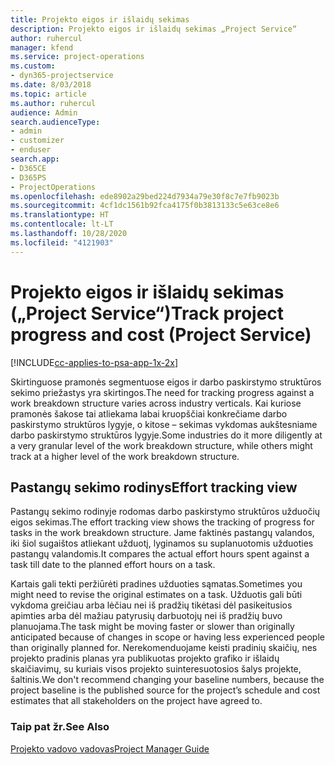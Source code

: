 ```yaml
---
title: Projekto eigos ir išlaidų sekimas
description: Projekto eigos ir išlaidų sekimas „Project Service“
author: ruhercul
manager: kfend
ms.service: project-operations
ms.custom:
- dyn365-projectservice
ms.date: 8/03/2018
ms.topic: article
ms.author: ruhercul
audience: Admin
search.audienceType:
- admin
- customizer
- enduser
search.app:
- D365CE
- D365PS
- ProjectOperations
ms.openlocfilehash: ede8902a29bed224d7934a79e30f8c7e7fb9023b
ms.sourcegitcommit: 4cf1dc1561b92fca4175f0b3813133c5e63ce8e6
ms.translationtype: HT
ms.contentlocale: lt-LT
ms.lasthandoff: 10/28/2020
ms.locfileid: "4121903"
---
```

# <a name="track-project-progress-and-cost-project-service"></a><span data-ttu-id="a2716-103">Projekto eigos ir išlaidų sekimas („Project Service“)</span><span class="sxs-lookup"><span data-stu-id="a2716-103">Track project progress and cost (Project Service)</span></span>

[!INCLUDE[cc-applies-to-psa-app-1x-2x](../includes/cc-applies-to-psa-app-1x-2x.md)]

<span data-ttu-id="a2716-104">Skirtinguose pramonės segmentuose eigos ir darbo paskirstymo struktūros sekimo priežastys yra skirtingos.</span><span class="sxs-lookup"><span data-stu-id="a2716-104">The need for tracking progress against a work breakdown structure varies across industry verticals.</span></span> <span data-ttu-id="a2716-105">Kai kuriose pramonės šakose tai atliekama labai kruopščiai konkrečiame darbo paskirstymo struktūros lygyje, o kitose – sekimas vykdomas aukštesniame darbo paskirstymo struktūros lygyje.</span><span class="sxs-lookup"><span data-stu-id="a2716-105">Some industries do it more diligently at a very granular level of the work breakdown structure, while others might track at a higher level of the work breakdown structure.</span></span>  
  
## <a name="effort-tracking-view"></a><span data-ttu-id="a2716-106">Pastangų sekimo rodinys</span><span class="sxs-lookup"><span data-stu-id="a2716-106">Effort tracking view</span></span>  
<span data-ttu-id="a2716-107">Pastangų sekimo rodinyje rodomas darbo paskirstymo struktūros užduočių eigos sekimas.</span><span class="sxs-lookup"><span data-stu-id="a2716-107">The effort tracking view shows the tracking of progress for tasks in the work breakdown structure.</span></span> <span data-ttu-id="a2716-108">Jame faktinės pastangų valandos, iki šiol sugaištos atliekant užduotį, lyginamos su suplanuotomis užduoties pastangų valandomis.</span><span class="sxs-lookup"><span data-stu-id="a2716-108">It compares the actual effort hours spent against a task till date to the planned effort hours on a task.</span></span>  
  
<span data-ttu-id="a2716-109">Kartais gali tekti peržiūrėti pradines užduoties sąmatas.</span><span class="sxs-lookup"><span data-stu-id="a2716-109">Sometimes you might need to revise the original estimates on a task.</span></span> <span data-ttu-id="a2716-110">Užduotis gali būti vykdoma greičiau arba lėčiau nei iš pradžių tikėtasi dėl pasikeitusios apimties arba dėl mažiau patyrusių darbuotojų nei iš pradžių buvo planuojama.</span><span class="sxs-lookup"><span data-stu-id="a2716-110">The task might be moving faster or slower than originally anticipated because of changes in scope or having less experienced people than originally planned for.</span></span> <span data-ttu-id="a2716-111">Nerekomenduojame keisti pradinių skaičių, nes projekto pradinis planas yra publikuotas projekto grafiko ir išlaidų skaičiavimų, su kuriais visos projekto suinteresuotosios šalys projekte, šaltinis.</span><span class="sxs-lookup"><span data-stu-id="a2716-111">We don't recommend changing your baseline numbers, because the project baseline is the published source for the project’s schedule and cost estimates that all stakeholders on the project have agreed to.</span></span>  
  
### <a name="see-also"></a><span data-ttu-id="a2716-112">Taip pat žr.</span><span class="sxs-lookup"><span data-stu-id="a2716-112">See Also</span></span>  
 [<span data-ttu-id="a2716-113">Projekto vadovo vadovas</span><span class="sxs-lookup"><span data-stu-id="a2716-113">Project Manager Guide</span></span>](../psa/project-manager-guide.md)
